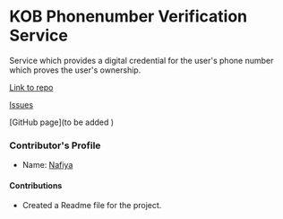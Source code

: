 # KOB Phonenumber Verification Service

Service which provides a digital credential for the user's phone number which proves the user's ownership.​

[Link to repo](https://github.com/hyperledgerkochi/KOB-phonenumber-verification)

[Issues](https://github.com/hyperledgerkochi/KOB-phonenumber-verification/issues)

[GitHub page](to be added )

### Contributor's Profile

 - Name: [Nafiya](https://github.com/Nafiya123)

#### Contributions

* Created a Readme file for the project.​

​